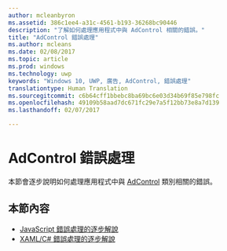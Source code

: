 ```yaml
---
author: mcleanbyron
ms.assetid: 386c1ee4-a31c-4561-b193-36268bc90446
description: "了解如何處理應用程式中與 AdControl 相關的錯誤。"
title: "AdControl 錯誤處理"
ms.author: mcleans
ms.date: 02/08/2017
ms.topic: article
ms.prod: windows
ms.technology: uwp
keywords: "Windows 10, UWP, 廣告, AdControl, 錯誤處理"
translationtype: Human Translation
ms.sourcegitcommit: c6b64cff1bbebc8ba69bc6e03d34b69f85e798fc
ms.openlocfilehash: 49109b58aad7dc671fc29e7a5f12bb73e8a7d139
ms.lasthandoff: 02/07/2017

---
```


# <a name="adcontrol-error-handling"></a>AdControl 錯誤處理




本節會逐步說明如何處理應用程式中與 [AdControl](https://msdn.microsoft.com/library/windows/apps/microsoft.advertising.winrt.ui.adcontrol.aspx) 類別相關的錯誤。

## <a name="in-this-section"></a>本節內容


* [JavaScript 錯誤處理的逐步解說](error-handling-in-javascript-walkthrough.md)
* [XAML/C# 錯誤處理的逐步解說](error-handling-in-xamlc-walkthrough.md)

 

 

